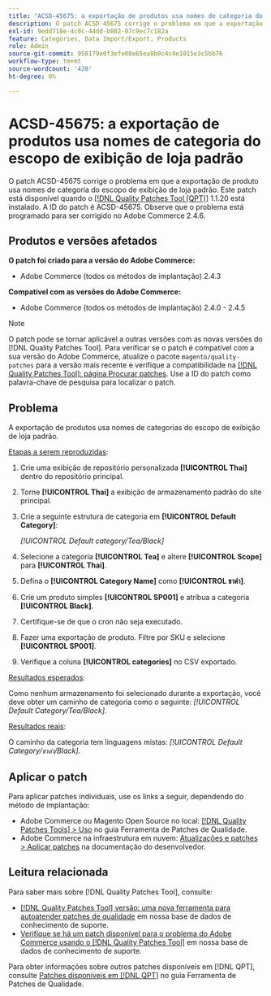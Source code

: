 ```yaml
---
title: "ACSD-45675: a exportação de produtos usa nomes de categoria do escopo de exibição de loja padrão"
description: O patch ACSD-45675 corrige o problema em que a exportação de produto usa nomes de categoria do escopo de exibição de loja padrão. Este patch está disponível quando a [Ferramenta de correções de qualidade (QPT)](/help/announcements/adobe-commerce-announcements/magento-quality-patches-released-new-tool-to-self-serve-quality-patches.md) 1.1.20 está instalada. A ID do patch é ACSD-45675. Observe que o problema está programado para ser corrigido no Adobe Commerce 2.4.6.
exl-id: 9edd718e-4c0c-44dd-b802-07c9ec7c182a
feature: Categories, Data Import/Export, Products
role: Admin
source-git-commit: 958179e0f3efe08e65ea8b0c4c4e1015e3c5bb76
workflow-type: tm+mt
source-wordcount: '428'
ht-degree: 0%

---
```


# ACSD-45675: a exportação de produtos usa nomes de categoria do escopo de exibição de loja padrão

O patch ACSD-45675 corrige o problema em que a exportação de produto usa nomes de categoria do escopo de exibição de loja padrão. Este patch está disponível quando o [[!DNL Quality Patches Tool (QPT)]](/help/announcements/adobe-commerce-announcements/magento-quality-patches-released-new-tool-to-self-serve-quality-patches.md) 1.1.20 está instalado. A ID do patch é ACSD-45675. Observe que o problema está programado para ser corrigido no Adobe Commerce 2.4.6.

## Produtos e versões afetados

**O patch foi criado para a versão do Adobe Commerce:**

* Adobe Commerce (todos os métodos de implantação) 2.4.3

**Compatível com as versões do Adobe Commerce:**

* Adobe Commerce (todos os métodos de implantação) 2.4.0 - 2.4.5

>[!NOTE]
>
>O patch pode se tornar aplicável a outras versões com as novas versões do [!DNL Quality Patches Tool]. Para verificar se o patch é compatível com a sua versão do Adobe Commerce, atualize o pacote `magento/quality-patches` para a versão mais recente e verifique a compatibilidade na [[!DNL Quality Patches Tool]: página Procurar patches](https://experienceleague.adobe.com/tools/commerce-quality-patches/index.html). Use a ID do patch como palavra-chave de pesquisa para localizar o patch.

## Problema

A exportação de produtos usa nomes de categorias do escopo de exibição de loja padrão.

<u>Etapas a serem reproduzidas</u>:

1. Crie uma exibição de repositório personalizada **[!UICONTROL Thai]** dentro do repositório principal.
1. Torne **[!UICONTROL Thai]** a exibição de armazenamento padrão do site principal.
1. Crie a seguinte estrutura de categoria em **[!UICONTROL Default Category]**:

   *[!UICONTROL Default category/Tea/Black]*

1. Selecione a categoria **[!UICONTROL Tea]** e altere **[!UICONTROL Scope]** para **[!UICONTROL Thai]**.
1. Defina o **[!UICONTROL Category Name]** como **[!UICONTROL ชาดำ]**.
1. Crie um produto simples **[!UICONTROL SP001]** e atribua a categoria **[!UICONTROL Black]**.
1. Certifique-se de que o cron não seja executado.
1. Fazer uma exportação de produto. Filtre por SKU e selecione **[!UICONTROL SP001]**.
1. Verifique a coluna **[!UICONTROL categories]** no CSV exportado.

<u>Resultados esperados</u>:

Como nenhum armazenamento foi selecionado durante a exportação, você deve obter um caminho de categoria como o seguinte: *[!UICONTROL Default Category/Tea/Black]*.

<u>Resultados reais</u>:

O caminho da categoria tem linguagens mistas: *[!UICONTROL Default Category/ชาดำ/Black]*.

## Aplicar o patch

Para aplicar patches individuais, use os links a seguir, dependendo do método de implantação:

* Adobe Commerce ou Magento Open Source no local: [[!DNL Quality Patches Tools] > Uso](https://experienceleague.adobe.com/docs/commerce-operations/tools/quality-patches-tool/usage.html) no guia Ferramenta de Patches de Qualidade.
* Adobe Commerce na infraestrutura em nuvem: [Atualizações e patches > Aplicar patches](https://devdocs.magento.com/cloud/project/project-patch.html) na documentação do desenvolvedor.

## Leitura relacionada

Para saber mais sobre [!DNL Quality Patches Tool], consulte:

* [[!DNL Quality Patches Tool] versão: uma nova ferramenta para autoatender patches de qualidade](/help/announcements/adobe-commerce-announcements/magento-quality-patches-released-new-tool-to-self-serve-quality-patches.md) em nossa base de dados de conhecimento de suporte.
* [Verifique se há um patch disponível para o problema do Adobe Commerce usando o [!DNL Quality Patches Tool]](https://experienceleague.adobe.com/docs/commerce-knowledge-base/kb/support-tools/patches/check-patch-for-magento-issue-with-magento-quality-patches.html) em nossa base de dados de conhecimento de suporte.

Para obter informações sobre outros patches disponíveis em [!DNL QPT], consulte [Patches disponíveis em [!DNL QPT]](https://experienceleague.adobe.com/tools/commerce-quality-patches/index.html) no guia Ferramenta de Patches de Qualidade.
